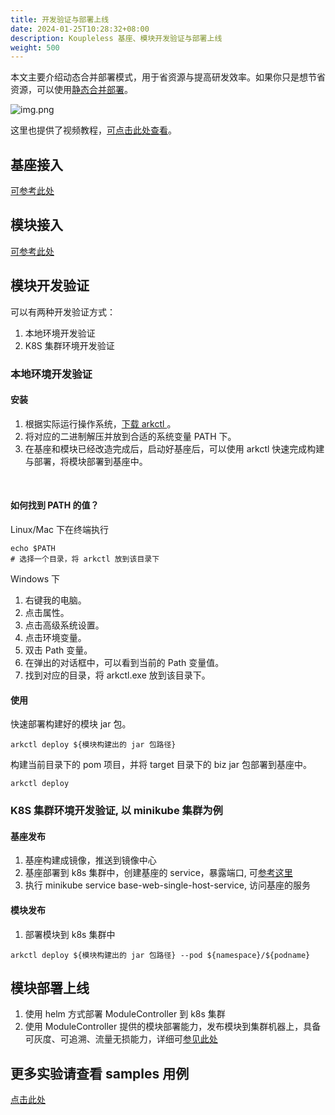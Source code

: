 ```yaml
---
title: 开发验证与部署上线
date: 2024-01-25T10:28:32+08:00
description: Koupleless 基座、模块开发验证与部署上线
weight: 500
---
```


本文主要介绍动态合并部署模式，用于省资源与提高研发效率。如果你只是想节省资源，可以使用[静态合并部署](/docs/tutorials/module-development/static-merge-deployment/)。

![img.png](/img/build_and_deploy.png)

这里也提供了视频教程，[可点击此处查看](/docs/video-training/)。

## 基座接入
[可参考此处](/docs/tutorials/base-create/springboot-and-sofaboot)

## 模块接入
[可参考此处](/docs/tutorials/module-create/springboot-and-sofaboot)

## 模块开发验证
可以有两种开发验证方式：
1. 本地环境开发验证
2. K8S 集群环境开发验证

### 本地环境开发验证
#### 安装
1. 根据实际运行操作系统，[下载 arkctl ](https://github.com/koupleless/koupleless/releases/tag/arkctl-release-0.1.1)。
2. 将对应的二进制解压并放到合适的系统变量 PATH 下。
3. 在基座和模块已经改造完成后，启动好基座后，可以使用 arkctl 快速完成构建与部署，将模块部署到基座中。
<br/>

#### 如何找到 PATH 的值？
Linux/Mac 下在终端执行
```shell
echo $PATH
# 选择一个目录，将 arkctl 放到该目录下
```
Windows 下 
1. 右键我的电脑。
2. 点击属性。
3. 点击高级系统设置。
4. 点击环境变量。
5. 双击 Path 变量。
6. 在弹出的对话框中，可以看到当前的 Path 变量值。
7. 找到对应的目录，将 arkctl.exe 放到该目录下。

#### 使用
快速部署构建好的模块 jar 包。
```shell
arkctl deploy ${模块构建出的 jar 包路径}
```
构建当前目录下的 pom 项目，并将 target 目录下的 biz jar 包部署到基座中。
```shell
arkctl deploy 
```
### K8S 集群环境开发验证, 以 minikube 集群为例
#### 基座发布
1. 基座构建成镜像，推送到镜像中心
2. 基座部署到 k8s 集群中，创建基座的 service，暴露端口, 可[参考这里](https://github.com/koupleless/koupleless/blob/master/module-controller/config/samples/dynamic-stock-service.yaml)
3. 执行 minikube service base-web-single-host-service, 访问基座的服务

#### 模块发布
1. 部署模块到 k8s 集群中
```shell
arkctl deploy ${模块构建出的 jar 包路径} --pod ${namespace}/${podname}
```

## 模块部署上线
1. 使用 helm 方式部署 ModuleController 到 k8s 集群
2. 使用 ModuleController 提供的模块部署能力，发布模块到集群机器上，具备可灰度、可追溯、流量无损能力，详细可[参见此处](/docs/tutorials/module-operation/module-online-and-offline/)


## 更多实验请查看 samples 用例

[点击此处](https://github.com/koupleless/koupleless/tree/master/samples)

